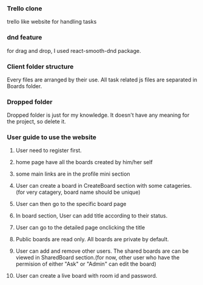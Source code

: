 ### Trello clone
trello like website for handling tasks

### dnd feature
for drag and drop, I used react-smooth-dnd package.

### Client folder structure
Every files are arranged by their use.
All task related js files are separated in Boards folder.

### Dropped folder
Dropped folder is just for my knowledge. It doesn't have any meaning for the project, so delete it.

### User guide to use the website
1) User need to register first.

2) home page have all the boards created by him/her self

3) some main links are in the profile mini section

4) User can create a board in CreateBoard section with some catageries.
(for very catagery, board name should be unique)

5) User can then go to the specific board page

6) In board section, User can add title according to their status.

7) User can go to the detailed page onclicking the title

8) Public boards are read only. All boards are private by default.

9) User can add and remove other users. The shared boards are can be viewed 
in SharedBoard section.(for now, other user who have the permision of either "Ask" 
or "Admin" can edit the board)

10) User can create a live board with room id and password.